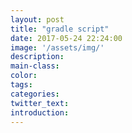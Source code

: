 ```yaml
---
layout: post
title: "gradle script"
date: 2017-05-24 22:24:00
image: '/assets/img/'
description:
main-class:
color:
tags:
categories:
twitter_text:
introduction:
---
```

